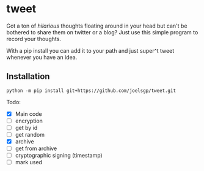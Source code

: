 # tweet
Got a ton of *hilarious* thoughts floating around in your head but can't be bothered to share them on twitter or a blog? Just use this simple program to record your thoughts.

With a pip install you can add it to your path and just super^t tweet whenever you have an idea.

## Installation
`python -m pip install git+https://github.com/joelsgp/tweet.git`

Todo:
- [x] Main code
- [ ] encryption
- [ ] get by id
- [ ] get random
- [x] archive
- [ ] get from archive
- [ ] cryptographic signing (timestamp)
- [ ] mark used
